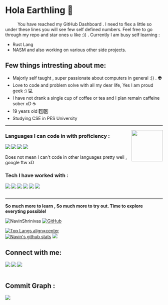 <h1> Hola Earthling 👋 </h1>


&nbsp;&nbsp;&nbsp;&nbsp;&nbsp;&nbsp;&nbsp;&nbsp;&nbsp;&nbsp;You have reached my GitHub Dashboard . I need to flex a little so under these lines you will see few self defined numbers.
Feel free to go through my repo and star ones u like :)) . Currently I am busy self learning :

- Rust Lang
- NASM 
 and also working on various other side projects.
 
 <h2>Few things intresting about me:</h2>
 
 - Majorly self taught , super passionate about computers in general :)) . :alien:
 - Love to code and problem solve with all my dear life, Yes I am proud geek :) :computer:
 - I have not drank a single cup of coffee or tea and I plan remain caffeine sober xD :coffee:
 - 19 years old :one::nine:
 - Studying CSE in PES University 


<hr>
<img align='right' src='https://user-images.githubusercontent.com/5713670/87202985-820dcb80-c2b6-11ea-9f56-7ec461c497c3.gif' width='100"'>


<h3> Languages I can code in with proficiency : </h3>

<img align='left' src="https://img.icons8.com/color/48/000000/c-plus-plus-logo.png"/> <img align='left' src="https://img.icons8.com/color/48/000000/python.png"/> <img align="left" src="https://img.icons8.com/color/48/000000/c-programming.png"/> <img src="https://www.rust-lang.org/logos/rust-logo-64x64.png"/><br><br> Does not mean I can't code in other languages pretty well , google ftw xD<br>

<h3> Tech I have worked with : </h3>

<img align='left' src="https://img.icons8.com/color/48/000000/linux.png"/> <img align='left' src="https://img.icons8.com/color/48/000000/heroku.png"/> <img align="left" src="https://img.icons8.com/fluent/48/000000/android-os.png"/> <img align="left" src="https://img.icons8.com/office/40/000000/react.png"/> <img align="left" src="https://img.icons8.com/color/48/000000/graphql.png"/> <img align="left" src="https://img.icons8.com/color/48/000000/mongodb.png"/> <br><br><hr>


<b>So much more to learn , So much more to try out. Time to explore everyting possible!</b>

<img src="https://komarev.com/ghpvc/?username=NavinShrinivas&style=flat-square" alt="NavinShrinivas" /> [![GitHub](https://img.shields.io/badge/dynamic/json?logo=github&label=GitHub+Followers&labelColor=282c34&color=181717&query=%24.data.totalSubs&url=https%3A%2F%2Fapi.spencerwoo.com%2Fsubstats%2F%3Fsource%3Dgithub%26queryKey%3DNavinShrinivas&longCache=true&theme=dracula)](https://github.com/NavinShrinivas) 

[![Top Langs align=center](https://github-readme-stats.vercel.app/api/top-langs/?username=NavinShrinivas&layout=compact&theme=tokyonight&count_private=true)](https://github.com/NavinShrinivas)&nbsp;&nbsp;
 <br>[![Navin's github stats](https://github-readme-stats.vercel.app/api?username=NavinShrinivas&hide=issues&show_icons=true&include_all_commits=true&theme=tokyonight&count_private=true)](https://github.com/NavinShrinivas)
<img src="https://github-readme-streak-stats.herokuapp.com/?user=NavinShrinivas&currStreakNum=2FD3EB&fire=pink&sideLabels=F00&theme=nightowl"/>

<h2> Connect with me: </h2>

[<img align="left" src="https://img.icons8.com/fluent/48/000000/instagram-new.png"/>][instagram]
[<img align="left" src="https://img.icons8.com/fluent/48/000000/telegram-app.png"/>][telegram]
[<img align="left" src="https://img.icons8.com/fluent/48/000000/gmail.png"/>][email]




[instagram]: https://www.instagram.com/navin_shrinivas
[telegram]: https://t.me/navinshrinivas
[email]: mailto:karupal2002@gmail.com
<br> <br>

<h2> Commit Graph : </h2>
<img align="left" src="https://activity-graph.herokuapp.com/graph?username=NavinShrinivas&theme=github"/>
<!--**NavinShrinivas/NavinShrinivas** is a ✨ _special_ ✨ repository because its `README.md` (this file) appears on your GitHub profile.-->
